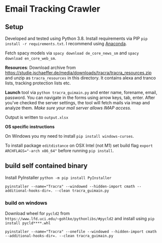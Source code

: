 # Email Tracking Crawler

## Setup

Developed and tested using Python 3.8. 
Install requirements via PIP `pip install -r requirements.txt`. I recommend using [Anaconda](https://www.anaconda.com). 

Fetch spacy models via `spacy download de_core_news_sm` and `spacy download en_core_web_sm`.

**Resources**: Download archive from https://studie.jschaeffer.de/media/downloads/tracra/tracra_resources.zip and unzip as `tracra_resources` in this directory. It contains alexa and tranco lists, tracking protection lists etc.

**Launch** tool via `python tracra_guimain.py` and enter name, forename, email, password. You can navigate in the forms using arrow keys, tab, enter. After you've checked the server settings, the tool will fetch mails via imap and analyze them.
_Make sure your mail server allows IMAP access._ 

Output is written to `output.xlsx`

**OS specific instructions**

On Windows you my need to install `pip install windows-curses`. 

To install package `editdistance` on OSX Intel (not M1) set build flag `export ARCHFLAGS="-arch x86_64"` before running `pip install`.


## build self contained binary

Install PyInstaller `python -m pip install PyInstaller`

`pyinstaller --name="Tracra" --windowed --hidden-import cmath --additional-hooks-dir=. --clean tracra_guimain.py`

### build on windows 

Download wheel for `pycld2` from `https://www.lfd.uci.edu/~gohlke/pythonlibs/#pycld2` and install using `pip install pycld****.whl`

`pyinstaller --name="Tracra" --onefile --windowed --hidden-import cmath --additional-hooks-dir=. --clean tracra_guimain.py`
